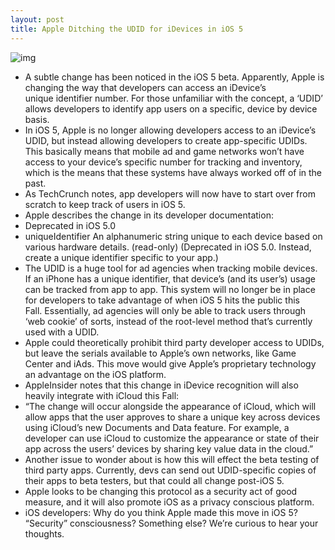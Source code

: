 ```yaml
---
layout: post
title: Apple Ditching the UDID for iDevices in iOS 5
---
```

![img](http://media.idownloadblog.com/wp-content/uploads/2010/12/UDID-e1292882803383.png)
* A subtle change has been noticed in the iOS 5 beta. Apparently, Apple is changing the way that developers can access an iDevice’s unique identifier number. For those unfamiliar with the concept, a ‘UDID’ allows developers to identify app users on a specific, device by device basis.
* In iOS 5, Apple is no longer allowing developers access to an iDevice’s UDID, but instead allowing developers to create app-specific UDIDs. This basically means that mobile ad and game networks won’t have access to your device’s specific number for tracking and inventory, which is the means that these systems have always worked off of in the past.
* As TechCrunch notes, app developers will now have to start over from scratch to keep track of users in iOS 5.
* Apple describes the change in its developer documentation:
* Deprecated in iOS 5.0
* uniqueIdentifier An alphanumeric string unique to each device based on various hardware details. (read-only) (Deprecated in iOS 5.0. Instead, create a unique identifier specific to your app.)
* The UDID is a huge tool for ad agencies when tracking mobile devices. If an iPhone has a unique identifier, that device’s (and its user’s) usage can be tracked from app to app. This system will no longer be in place for developers to take advantage of when iOS 5 hits the public this Fall. Essentially, ad agencies will only be able to track users through ‘web cookie’ of sorts, instead of the root-level method that’s currently used with a UDID.
* Apple could theoretically prohibit third party developer access to UDIDs, but leave the serials available to Apple’s own networks, like Game Center and iAds. This move would give Apple’s proprietary technology an advantage on the iOS platform.
* AppleInsider notes that this change in iDevice recognition will also heavily integrate with iCloud this Fall:
* “The change will occur alongside the appearance of iCloud, which will allow apps that the user approves to share a unique key across devices using iCloud’s new Documents and Data feature. For example, a developer can use iCloud to customize the appearance or state of their app across the users’ devices by sharing key value data in the cloud.”
* Another issue to wonder about is how this will effect the beta testing of third party apps. Currently, devs can send out UDID-specific copies of their apps to beta testers, but that could all change post-iOS 5.
* Apple looks to be changing this protocol as a security act of good measure, and it will also promote iOS as a privacy conscious platform.
* iOS developers: Why do you think Apple made this move in iOS 5? “Security” consciousness? Something else? We’re curious to hear your thoughts.

